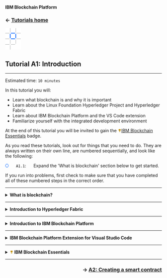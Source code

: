 **IBM Blockchain Platform**

<h3 align='left'>← <a href='./index.md'><b>Tutorials home</b></a>

<!--
<p style="text-align:left;">
    <h3>← <a href='./index.md'><b>Tutorials home</b></a>
    <span style="float:right;color:gray">
    PDF
        <a href='./pdf/a1.pdf' download><img src='./images/download.png'></a>
    </span>
</p>
</!-->

![alt text](./images/ibp.png "IBM Blockchain Platform")
## **Tutorial A1: Introduction**

---

Estimated time: `10 minutes`

In this tutorial you will:
* Learn what blockchain is and why it is important
* Learn about the Linux Foundation Hyperledger Project and Hyperledger Fabric 
* Learn about IBM Blockchain Platform and the VS Code extension 
* Familiarize yourself with the integrated development environment

At the end of this tutorial you will be invited to gain the <img src='./images/badge_bronze.png'></img><a href="https://cognitiveclass.ai/badges/blockchain-essentials">IBM Blockchain Essentials</a> badge.


As you read these tutorials, look out for things that you need to do. They are always written on their own line, are numbered sequentially, and look like the following:

![alt text](./images/bullet.png "[]") &nbsp;&nbsp;&nbsp;&nbsp; `A1.1`: &nbsp;&nbsp;&nbsp;&nbsp;
Expand the 'What is blockchain' section below to get started.

If you run into problems, first check to make sure that you have completed all of these numbered steps in the correct order.

---
<details>
<summary><b>What is blockchain?</b></summary>

The generally accepted definition of a blockchain is a <i>distributed ledger</i> with <i>smart contracts</i>.

Whenever anything changes in business, this is captured in a transaction. Transactions involve assets and will describe, for example, their movement through a business network.

Traditionally, transactions are recorded in business ledgers. Unfortunately, a transaction which involves multiple organizations will be recorded differently by each business. Periodically, these different ledgers need to be reconciled, and when tranactions don't tally disputes occur, the resolution of which can be slow and expensive.

Blockchain transactions and ledgers are different. Blockchain introduces a new kind of transaction – a multiparty transaction - that is signed by everyone involved in the transaction. Blockchain ledgers are different too; the same ledger is replicated in every organization in the network, and kept synchronized using a process called *consensus*.  Moreover, these ledgers are *immutable*; once a multi-party transaction is written to the ledger, it cannot be reversed.

These tutorials will help you understand these ideas in more detail, and how to use them in practice.

<br><h3 align='left'>Smart contracts</h3>

In business, transactions are generated according to *contracts* which define the exact conditions under which a transaction is generated. If I buy a car from you and it breaks down a month later, the terms of our contract might say that you are liable for the repair.

Blockchain introduces the idea of a *smart contract*. It describes in code what a transaction generated by the smart contract looks like. For example, a car contract might use an algorithm to check that you're the current owner of the car, and that a purchaser has the required funds. If so, then a transaction will be generated by it that represents the transfer the money between you and the purchaser and the corresponding change of ownership. 

Blockchains such as Hyperledger Fabric make it easy to write smart contracts, by maintaining the current value of every business object in a ledger. It means that smart contracts don't need to compute the effect of history of transactions that involve your car -- they simply look up the current world state of that car.  

In these tutorials we'll learn a lot more about smart contracts and how to write them.

<br><h3 align='left'>Blockchain and Bitcoin</h3>

Blockchain is commonly associated with Bitcoin, the cryptocurrency and peer-to-peer payments system. Bitcoin uses a blockchain as the ledger to record its transactions and a resource-intensive method of consensus called *proof of work*. Bitcoin favors anonymity; even though the ledger is public, it's almost impossible to determine who is behind a bitcoin transaction.

Businesses often have a different operating environment. For example, they are required to carry out Know Your Customer (KYC) and Anti-Money Laundering (AML) checks, which require businesses to know who they are dealing with.  This means that business blockchains require identifiable participants and favor features such as *privacy* and *confidentiality*. Knowing who's behind a transaction helps to remove incentives for fraud and as such, resource-intensive methods of consensus are not needed.

And of course, business ledgers also store more than cryptocurrency transactions; any asset of worth to a business can be transacted and logged on a business blockchain.

<br>

![alt text](./images/bullet.png "[]") &nbsp;&nbsp;&nbsp;&nbsp; `A1.2`: &nbsp;&nbsp;&nbsp;&nbsp;
Expand the 'Introduction to Hyperledger Fabric' section below to continue.

</details>

---

<details>
<summary><b>Introduction to Hyperledger Fabric</b></summary>

In early 2016, the Linux Foundation formally announced the creation of the *Hyperledger* project. Its aim continues to be to develop blockchain technologies that specifically cater for the requirements of businesses.

Hyperledger is more than a single technology; it is a collection of cross-industry frameworks and tools that come under a single open license and governance structure.

   > <br>
   > Find out more about the Hyperledger Project at <a href="https://www.hyperledger.org/">https://www.hyperledger.org/</a>
   > <br>&nbsp;

Hyperledger Fabric is the most widely implemented of these technologies. It provides a shared, replicated ledger implementation with support for smart contracts. It is designed as a pluggable framework so that it can evolve over time, for example as new privacy and consensus technologies emerge. It continues to be developed by hundreds of developers in the community representing dozens of different organizations.

   > <br>
   > Read the Hyperledger Fabric technical documentation at <a href="https://hyperledger-fabric.readthedocs.io/en/">https://hyperledger-fabric.readthedocs.io/en/</a>
   > <br>&nbsp;

Hyperledger Fabric underpins many of the world's most successful blockchain implementations, including <a href="https://www.ibm.com/blockchain/solutions/food-trust">IBM Food Trust</a>, <a href="https://www.tradelens.com/">TradeLens</a> and <a href="https://we-trade.com/">we.trade</a>.


<br><h3 align='left'>Hyperledger Fabric technology</h3>

A Hyperledger Fabric network consists of three key types of components:

* **Peer node**: holds a copy of the ledger and is responsible for running smart contracts.
* **Orderer node**: part of a distributed ordering service that agrees the order that transactions are added to the ledger.
* **Certificate Authority**: responsible for issuing the certificates that identify users and organizations on the network.

Each organization that joins a Hyperledger Fabric network will typically own peers and certificate authorities. There needs to be one ordering service in each network, although this can be distributed between organizations.

As we progress through these tutorials, we will work with each of these components.

<br>

![alt text](./images/bullet.png "[]") &nbsp;&nbsp;&nbsp;&nbsp; `A1.3`: &nbsp;&nbsp;&nbsp;&nbsp;
Expand the 'Introduction to IBM Blockchain Platform' section below to continue.

</details>

---

<details>
<summary><b>Introduction to IBM Blockchain Platform</b></summary>

IBM Blockchain Platform is a set of tools and services that allow users to build and operate Hyperledger Fabric networks. Broadly, it consists of two main elements:

* **IBM Blockchain Platform Extension for Visual Studio Code**. This is the tool you are using now. It allows developers to create Hyperledger Fabric smart contracts and the applications that interact with them. Developers can test their applications using an embedded instance of Hyperledger Fabric, or connect to a remote Hyperledger Fabric network.

* **IBM Blockchain Platform Console**. This allows users to create and manage their Hyperledger Fabric components. The components can be run on IBM Cloud or on any OpenShift-based environment, including on-premises.

> <br>
   > Learn more about the IBM Blockchain Platform here: <a href="https://www.ibm.com/blockchain/platform">https://www.ibm.com/blockchain/platform</a>
   > <br>&nbsp;

In later tutorials you will learn more about the console. For now, you will start to familiarize yourself with the IBM Blockchain Platform developer tools.

![alt text](./images/bullet.png "[]") &nbsp;&nbsp;&nbsp;&nbsp; `A1.4`: &nbsp;&nbsp;&nbsp;&nbsp;
Expand the next section to continue.

</details>

---


<details>
<summary><b>IBM Blockchain Platform Extension for Visual Studio Code</b></summary>

In these tutorials you will be performing actions in VS Code, so begin by ensuring that you can comfortably see both this tutorial and VS Code. If you can, arrange the tutorial on a second window ('File' -> 'New Window') and move it to a second monitor. If this is not possible, you can right-click an editor tab and select 'Split' to arrange your VS Code editors within a single window.

Let's start with the basic elements of the IBM Blockchain Platform VS Code extension:

![alt text](./images/a1.4.png "A screenshot of the VSCode Extension")

`1.` **Editor pane**: Used for editing smart contracts and application code.<br>
`2.` **The IBM Blockchain Platform icon in the VS Code sidebar**: Shows or hides the IBM Blockchain Platform sidebar.<br>
`3.` **IBM Blockchain Platform sidebar**: A set of views that show the Hyperledger Fabric resources you are working with: smart contracts, environments, gateways and wallets.<br>
`4.` **IBM Blockchain Platform home page**: At both the top and bottom of the screen are icons that allow you to return to the IBM Blockchain Platform welcome screen if you get lost.<br>
`5.` **Output**: The results of running any transaction are displayed here. Also note the neighboring tabs that allow you, among other things, to run Terminal commands in an embedded shell.<br>
`6.` **Notifications**: Timely information is displayed here, such as the results of deploying a new smart contract. If you click on the icon in the corner you can usually revisit any notifications you've missed.<br>
`7.` **Command palette**: When you tell VS Code to do something, such as package a smart contract, VS Code will invite you to enter any parameters here. You can also bring up the command palette before you invoke any command by selecting "View -> Command Palette". (All of the IBM Blockchain Platform commands start with "IBM Blockchain Platform" so if you start typing this in the command palette you can quickly filter to the command you need.)

If you're not familiar with VS Code, it's worthwhile spending a few minutes clicking around to get yourself comfortable with it. When you are ready, continue on.

![alt text](./images/bullet.png "[]") &nbsp;&nbsp;&nbsp;&nbsp; `A1.5`: &nbsp;&nbsp;&nbsp;&nbsp;
Expand the next section to continue.

</details>



---
<details>
<summary><b><img src='./images/badge_bronze.png'></img>&nbsp;IBM Blockchain Essentials</b></summary>

In this tutorial we've covered the basics of blockchain; this is the term used to describe distributed ledger technology that uses smart contracts to share multi-party transactions with members of a business network. 

We introduced the Linux Foundation Hyperledger Project, which aims to develop blockchain techologies for business, and Hyperledger Fabric, which is a shared ledger implementation that underpins many blockchain projects.

Finally we looked at IBM Blockchain Platform, which is a set of tools and services for building and operating Hyperledger Fabric-based blockchains. The IBM Blockchain Platform VS Code extension is one such tool, and is what we will be using in these tutorials.

You've now completed the first tutorial and are now ready to pass the <img src='./images/badge_bronze.png'></img><a href="https://cognitiveclass.ai/badges/blockchain-essentials">IBM Blockchain Essentials</a> course.

Click on the link above to view the course. You'll consolidate what you've learned, take a short quiz to demonstrate your understanding and claim your badge on <a href='https://www.youracclaim.com/'>Acclaim</a>.

In the next tutorial you will create your first smart contract.

</details>

---

<h3 align='right'> → <a href='./a2.md'><b>A2: Creating a smart contract</b></h3></a>
